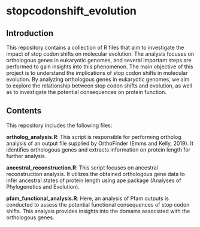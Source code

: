 # stopcodonshift_evolution

## Introduction

This repository contains a collection of R files that aim to investigate the impact of stop codon shifts on molecular evolution. The analysis focuses on orthologous genes in eukaryotic genomes, and several important steps are performed to gain insights into this phenomenon. The main objective of this project is to understand the implications of stop codon shifts in molecular evolution. By analyzing orthologous genes in eukaryotic genomes, we aim to explore the relationship between stop codon shifts and evolution, as well as to investigate the potential consequences on protein function.

## Contents

This repository includes the following files:

**ortholog_analysis.R**: This script is responsible for performing ortholog analysis of an output file supplied by OrthoFinder (Emms and Kelly, 2019). It identifies orthologous genes and extracts information on protein length for further analysis.

**ancestral_reconstruction.R**: This script focuses on ancestral reconstruction analysis. It utilizes the obtained orthologous gene data to infer ancestral states of protein length using ape package (Analyses of Phylogenetics and Evolution).

**pfam_functional_analysis.R**: Here, an analysis of Pfam outputs is conducted to assess the potential functional consequences of stop codon shifts. This analysis provides insights into the domains associated with the orthologous genes.
